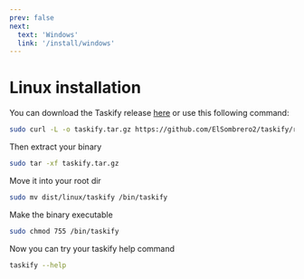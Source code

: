 ```yaml
---
prev: false
next:
  text: 'Windows'
  link: '/install/windows'
---
```


# Linux installation

You can download the Taskify release [here](https://github.com/ElSombrero2/taskify/releases/) or use this following command:
```bash
sudo curl -L -o taskify.tar.gz https://github.com/ElSombrero2/taskify/releases/download/release-v0.1.3/taskify-linux.tar.gz
```

Then extract your binary

```bash
sudo tar -xf taskify.tar.gz
```

Move it into your root dir

```bash
sudo mv dist/linux/taskify /bin/taskify
```

Make the binary executable

```bash
sudo chmod 755 /bin/taskify
```

Now you can try your taskify help command

```bash
taskify --help
```
